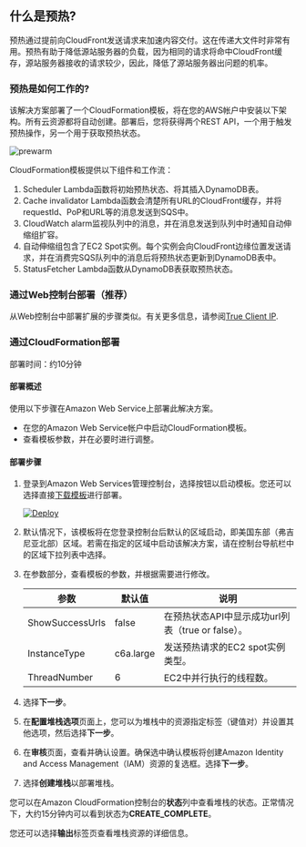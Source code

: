 ## 什么是预热?
预热通过提前向CloudFront发送请求来加速内容交付。这在传递大文件时非常有用。预热有助于降低源站服务器的负载，因为相同的请求将命中CloudFront缓存，源站服务器接收的请求较少，因此，降低了源站服务器出问题的机率。

### 预热是如何工作的?
该解决方案部署了一个CloudFormation模板，将在您的AWS帐户中安装以下架构。所有云资源都将自动创建。部署后，您将获得两个REST API，一个用于触发预热操作，另一个用于获取预热状态。


![prewarm](../../images/prewarm-arch.png)

CloudFormation模板提供以下组件和工作流：

1. Scheduler Lambda函数将初始预热状态、将其插入DynamoDB表。
2. Cache invalidator Lambda函数会清楚所有URL的CloudFront缓存，并将requestId、PoP和URL等的消息发送到SQS中。
3. CloudWatch alarm监视队列中的消息，并在消息发送到队列中时通知自动伸缩组扩容。
4. 自动伸缩组包含了EC2 Spot实例。每个实例会向CloudFront边缘位置发送请求，并在消费完SQS队列中的消息后将预热状态更新到DynamoDB表中。
5. StatusFetcher Lambda函数从DynamoDB表获取预热状态。


### 通过Web控制台部署（推荐）

从Web控制台中部署扩展的步骤类似。有关更多信息，请参阅[True Client IP](true-client-ip.md).

### 通过CloudFormation部署
 
部署时间：约10分钟

#### 部署概述

使用以下步骤在Amazon Web Service上部署此解决方案。

- 在您的Amazon Web Service帐户中启动CloudFormation模板。
- 查看模板参数，并在必要时进行调整。

#### 部署步骤

1. 登录到Amazon Web Services管理控制台，选择按钮以启动模板。您还可以选择直接[下载模板](https://aws-gcr-solutions.s3.amazonaws.com/Aws-cloudfront-extensions/latest/custom-domain/PrewarmStack.template.json)进行部署。

      [![Deploy](../../images/deploy_button.png)](https://console.aws.amazon.com/cloudformation/home?region=us-east-1#/stacks/new?stackName=prewarm&templateURL=https://aws-gcr-solutions.s3.amazonaws.com/Aws-cloudfront-extensions/latest/custom-domain/PrewarmStack.template.json)


2. 默认情况下，该模板将在您登录控制台后默认的区域启动，即美国东部（弗吉尼亚北部）区域。若需在指定的区域中启动该解决方案，请在控制台导航栏中的区域下拉列表中选择。

3. 在参数部分，查看模板的参数，并根据需要进行修改。

      | 参数             | 默认值 | 说明  |
      |-----------|---------------|---------|
      | ShowSuccessUrls | false | 在预热状态API中显示成功url列表（true or false）。 |
      | InstanceType | c6a.large | 发送预热请求的EC2 spot实例类型。 |
      | ThreadNumber | 6 | EC2中并行执行的线程数。 |
  

4. 选择**下一步**。
5. 在**配置堆栈选项**页面上，您可以为堆栈中的资源指定标签（键值对）并设置其他选项，然后选择**下一步**。
6. 在**审核**页面，查看并确认设置。确保选中确认模板将创建Amazon Identity and Access Management（IAM）资源的复选框。选择**下一步**。
7. 选择**创建堆栈**以部署堆栈。

您可以在Amazon CloudFormation控制台的**状态**列中查看堆栈的状态。正常情况下，大约15分钟内可以看到状态为**CREATE_COMPLETE**。

您还可以选择**输出**标签页查看堆栈资源的详细信息。

